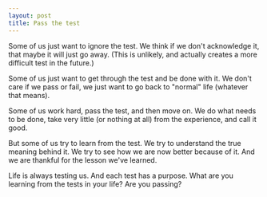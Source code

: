 ```yaml
---
layout: post
title: Pass the test
---
```


Some of us just want to ignore the test. We think if we don't acknowledge it, that maybe it will just go away. (This is unlikely, and actually creates a more difficult test in the future.)

Some of us just want to get through the test and be done with it. We don't care if we pass or fail, we just want to go back to "normal" life (whatever that means).

Some of us work hard, pass the test, and then move on. We do what needs to be done, take very little (or nothing at all) from the experience, and call it good.

But some of us try to learn from the test. We try to understand the true meaning behind it. We try to see how we are now better because of it. And we are thankful for the lesson we've learned.

Life is always testing us. And each test has a purpose. What are you learning from the tests in your life? Are you passing?
